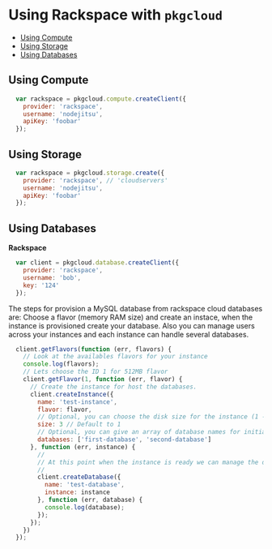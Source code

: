 # Using Rackspace with `pkgcloud`

* [Using Compute](#using-compute)
* [Using Storage](#using-storage)
* [Using Databases](#using-databases)

<a name="using-compute"></a>
## Using Compute

``` js
  var rackspace = pkgcloud.compute.createClient({
    provider: 'rackspace',
    username: 'nodejitsu',
    apiKey: 'foobar'
  });
```


<a name="using-storage"></a>
## Using Storage

``` js
  var rackspace = pkgcloud.storage.create({
    provider: 'rackspace', // 'cloudservers'
    username: 'nodejitsu',
    apiKey: 'foobar'
  });
```

<a name="using-databases"></a>
## Using Databases

**Rackspace**

``` js
  var client = pkgcloud.database.createClient({
    provider: 'rackspace',
    username: 'bob',
    key: '124'
  });
```

The steps for provision a MySQL database from rackspace cloud databases are: Choose a flavor (memory RAM size) and create an instace, when the instance is provisioned create your database. Also you can manage users across your instances and each instance can handle several databases.

``` js
  client.getFlavors(function (err, flavors) {
    // Look at the availables flavors for your instance
    console.log(flavors);
    // Lets choose the ID 1 for 512MB flavor
    client.getFlavor(1, function (err, flavor) {
      // Create the instance for host the databases.
      client.createInstance({
        name: 'test-instance',
        flavor: flavor,
        // Optional, you can choose the disk size for the instance (1 - 8) in GB
        size: 3 // Default to 1
        // Optional, you can give an array of database names for initialize when the instace is ready
        databases: ['first-database', 'second-database']
      }, function (err, instance) {
        //
        // At this point when the instance is ready we can manage the databases
        //
        client.createDatabase({
          name: 'test-database',
          instance: instance
        }, function (err, database) {
          console.log(database);
        });
      });
    })
  });
```